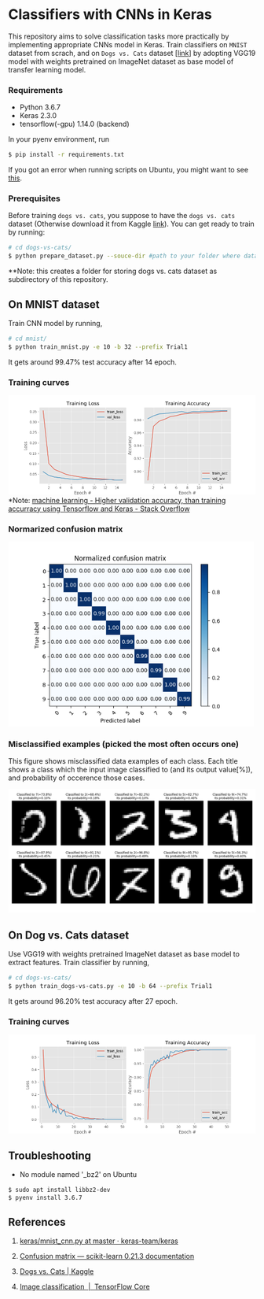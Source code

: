 # Classifiers with CNNs in Keras

This repository aims to solve classification tasks more practically by implementing appropriate CNNs model in Keras.
Train classifiers on `MNIST` dataset from scrach, and on `Dogs vs. Cats` dataset [[link](https://www.kaggle.com/c/dogs-vs-cats/data)] by adopting VGG19 model with weights pretrained on ImageNet dataset as base model of transfer learning model.
### Requirements
- Python 3.6.7
- Keras 2.3.0
- tensorflow(-gpu) 1.14.0 (backend)

In your pyenv environment, run
```bash
$ pip install -r requirements.txt
```
If you got an error when running scripts on Ubuntu, you might want to see [this](#troubleshooting).

### Prerequisites
Before training `dogs vs. cats`, you suppose to have the `dogs vs. cats` dataset (Otherwise download it from Kaggle [link](https://www.kaggle.com/c/dogs-vs-cats/data)).
You can get ready to train by running:
```bash
# cd dogs-vs-cats/
$ python prepare_dataset.py --souce-dir #path to your folder where dataset exists.
```
**Note: this creates a folder for storing dogs vs. cats dataset as subdirectory of this repository.

## On MNIST dataset
Train CNN model by running,
```bash
# cd mnist/
$ python train_mnist.py -e 10 -b 32 --prefix Trial1
```
It gets around 99.47% test accuracy after 14 epoch.

### Training curves
![training curves](mnist/results/trial5_training_curves.png)
*Note: [machine learning - Higher validation accuracy, than training accurracy using Tensorflow and Keras - Stack Overflow](https://stackoverflow.com/questions/43979449/higher-validation-accuracy-than-training-accurracy-using-tensorflow-and-keras)

### Normarized confusion matrix
<img src="mnist/results/trial5_confusion_matrix.png" width="500px">

### Misclassified examples (picked the most often occurs one)
This figure shows misclassified data examples of each class. Each title shows a class which the input image classified to (and its output value[%]), and probability of occerence those cases.

<img src="mnist/results/trial5_misclassification.png" width="700px">


## On Dog vs. Cats dataset
Use VGG19 with weights pretrained ImageNet dataset as base model to extract features.
Train classifier by running,
```bash
# cd dogs-vs-cats/
$ python train_dogs-vs-cats.py -e 10 -b 64 --prefix Trial1
```

It gets around 96.20% test accuracy after 27 epoch.

### Training curves
![training curves](dogs-vs-cats/results/trial2_training_curves.png)


## Troubleshooting
- No module named '_bz2' on Ubuntu
```
$ sudo apt install libbz2-dev
$ pyenv install 3.6.7
```

## References
1. [keras/mnist_cnn.py at master · keras-team/keras](https://github.com/keras-team/keras/blob/master/examples/mnist_cnn.py)

1. [Confusion matrix — scikit-learn 0.21.3 documentation](https://scikit-learn.org/stable/auto_examples/model_selection/plot_confusion_matrix.html#sphx-glr-auto-examples-model-selection-plot-confusion-matrix-py)

1. [Dogs vs. Cats | Kaggle](https://www.kaggle.com/c/dogs-vs-cats/)

1. [Image classification  |  TensorFlow Core](https://www.tensorflow.org/tutorials/images/classification)
